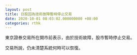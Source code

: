 ```yaml
---
layout: post
title: 日股因為技術故障暫時停止交易
date: 2020-10-01 08:03:02.000000000 +08:00
categories: rthk
---
```


東京證券交易所在開市前表示，由於技術故障，股市暫時停止交易。

交易所說，仍未清楚系統何時可以恢復。
